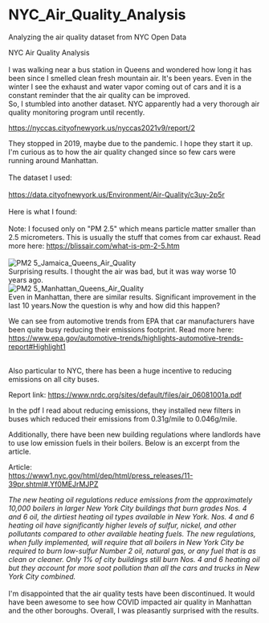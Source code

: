 # NYC_Air_Quality_Analysis
Analyzing the air quality dataset from NYC Open Data


NYC Air Quality Analysis </br></br>
I was walking near a bus station in Queens and wondered how long it has been since I smelled clean fresh mountain air. It's been years. Even in the winter I see the exhaust and water vapor coming out of cars and it is a constant reminder that the air quality can be improved.</br>
So, I stumbled into another dataset. NYC apparently had a very thorough air quality monitoring program until recently.</br>

https://nyccas.cityofnewyork.us/nyccas2021v9/report/2
</br>

They stopped in 2019, maybe due to the pandemic. I hope they start it up. I'm curious as to how the air quality changed since so few cars were running around Manhattan.</br></br>
The dataset I used:</br></br>
https://data.cityofnewyork.us/Environment/Air-Quality/c3uy-2p5r</br></br>
Here is what I found:</br></br>
Note: I focused only on "PM 2.5" which means particle matter smaller than 2.5 micrometers. This is usually the stuff that comes from car exhaust. Read more here: https://blissair.com/what-is-pm-2-5.htm</br></br>
![PM2 5_Jamaica_Queens_Air_Quality](https://user-images.githubusercontent.com/62908910/152520082-29a535cd-e090-4aa8-8dc0-29ba1a9c95a1.PNG)</br>
Surprising results. I thought the air was bad, but it was way worse 10 years ago.</br>
![PM2 5_Manhattan_Queens_Air_Quality](https://user-images.githubusercontent.com/62908910/152520168-55455033-ce57-47be-85f9-19aaef4c5a9f.PNG)</br>
Even in Manhattan, there are similar results. Significant improvement in the last 10 years.Now the question is why and how did this happen?</br>

We can see from automotive trends from EPA that car manufacturers have been quite busy reducing their emissions footprint. Read more here: https://www.epa.gov/automotive-trends/highlights-automotive-trends-report#Highlight1

</br>
Also particular to NYC, there has been a huge incentive to reducing emissions on all city buses. 

Report link: https://www.nrdc.org/sites/default/files/air_06081001a.pdf
</br>

In the pdf I read about reducing emissions, they installed new filters in buses which reduced their emissions from 0.31g/mile to 0.046g/mile.</br>

Additionally, there have been new building regulations where landlords have to use low emission fuels in their boilers. Below is an excerpt from the article.</br>

Article: </br>
https://www1.nyc.gov/html/dep/html/press_releases/11-39pr.shtml#.Yf0MEJrMJPZ
</br>

*The new heating oil regulations reduce emissions from the approximately 10,000 boilers in larger New York City buildings that burn grades Nos. 4 and 6 oil, the dirtiest heating oil types available in New York. Nos. 4 and 6 heating oil have significantly higher levels of sulfur, nickel, and other pollutants compared to other available heating fuels. The new regulations, when fully implemented, will require that all boilers in New York City be required to burn low-sulfur Number 2 oil, natural gas, or any fuel that is as clean or cleaner. Only 1% of city buildings still burn Nos. 4 and 6 heating oil but they account for more soot pollution than all the cars and trucks in New York City combined.*
</br></br>
I'm disappointed that the air quality tests have been discontinued. It would have been awesome to see how COVID impacted air quality in Manhattan and the other boroughs. Overall, I was pleasantly surprised with the results.

